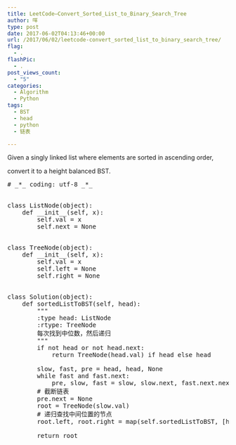 ```yaml
---
title: LeetCode–Convert_Sorted_List_to_Binary_Search_Tree
author: 咩
type: post
date: 2017-06-02T04:13:46+00:00
url: /2017/06/02/leetcode-convert_sorted_list_to_binary_search_tree/
flag:
  - .
flashPic:
  - .
post_views_count:
  - "5"
categories:
  - Algorithm
  - Python
tags:
  - BST
  - head
  - python
  - 链表

---
```

Given a singly linked list where elements are sorted in ascending order,
  
convert it to a height balanced BST.

<pre class="lang:python decode:1 " ># _*_ coding: utf-8 _*_


class ListNode(object):
    def __init__(self, x):
        self.val = x
        self.next = None


class TreeNode(object):
    def __init__(self, x):
        self.val = x
        self.left = None
        self.right = None


class Solution(object):
    def sortedListToBST(self, head):
        """
        :type head: ListNode
        :rtype: TreeNode
        每次找到中位数，然后递归
        """
        if not head or not head.next:
            return TreeNode(head.val) if head else head
        
        slow, fast, pre = head, head, None
        while fast and fast.next:
            pre, slow, fast = slow, slow.next, fast.next.next
        # 截断链表
        pre.next = None
        root = TreeNode(slow.val)
        # 递归查找中间位置的节点
        root.left, root.right = map(self.sortedListToBST, [head, slow.next])
        
        return root
</pre>